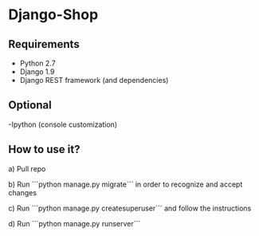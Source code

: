 # Django-Shop

## Requirements

- Python 2.7
- Django 1.9
- Django REST framework (and dependencies)

## Optional

-Ipython (console customization)


## How to use it?

a) Pull repo

b) Run ```python manage.py migrate´´´ in order to recognize and accept changes

c) Run ```python manage.py createsuperuser´´´ and follow the instructions

d) Run ```python manage.py runserver´´´

